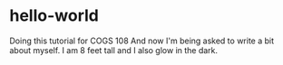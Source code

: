 # hello-world
Doing this tutorial for COGS 108
And now I'm being asked to write a bit about myself. I am 8 feet tall and I also glow in the dark.
